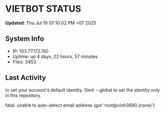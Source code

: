 # VIETBOT STATUS
**Updated**: Thu Jul 10 07:10:02 PM +07 2025

## System Info
- IP: 103.77.172.150
- Uptime: up 4 days, 22 hours, 57 minutes
- Files: 3453

## Last Activity

to set your account's default identity.
Omit --global to set the identity only in this repository.

fatal: unable to auto-detect email address (got 'root@vinh3690.(none)')
